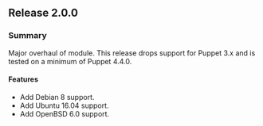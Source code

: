 ## Release 2.0.0

### Summary

Major overhaul of module. This release drops support for Puppet 3.x and is
tested on a minimum of Puppet 4.4.0.

#### Features

- Add Debian 8 support.
- Add Ubuntu 16.04 support.
- Add OpenBSD 6.0 support.
